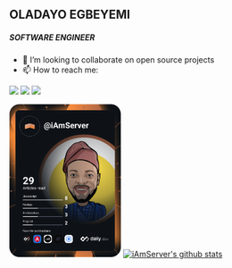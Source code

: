 ## OLADAYO EGBEYEMI
##### SOFTWARE ENGINEER

- 👯 I’m looking to collaborate on open source projects
- 📫 How to reach me:

<a href="https://twitter.com/iamserverr"><img src="https://img.shields.io/badge/twitter-%231DA1F2.svg?&style=for-the-badge&logo=twitter&logoColor=white" height=25></a> <a href="https://www.linkedin.com/in/iamserver/"><img src="https://img.shields.io/badge/linkedin-%230077B5.svg?&style=for-the-badge&logo=linkedin&logoColor=white" height=25></a> <a href="https://stackoverflow.com/users/8739734/iamserver"><img src="https://img.shields.io/badge/stackoverflow-%23f48024.svg?&style=for-the-badge&logo=stackoverflow&logoColor=white" height=25></a>
<!-- <a href="https://www.youtube.com/channel/UCYUC-bdnQRJDhZRL2c_NKVw?view_as=subscriber"><img src="https://img.shields.io/badge/youtube-%23cc0000.svg?&style=for-the-badge&logo=youtube&logoColor=white" height=25></a> --> 
<!-- <a href="https://cjav.dev"><img src="https://img.shields.io/badge/blog-%23000.svg?&style=for-the-badge&logo=website&logoColor=white" height=25></a> -->


<a href="https://app.daily.dev/iAmServer"><img src="https://raw.githubusercontent.com/iAmServer/iAmServer/master/devcard.svg" width="200" alt="Ola Dayo's Dev Card"/></a>   [![iAmServer's github stats](https://github-readme-stats.vercel.app/api?username=iamserver&show_icons=true&count_private=true&bg_color=fff&include_all_commits=true&text_color=0A2540&title_color=635BFF&hide=stars,contribs&custom_title=GitHub%20Stats)](https://github.com/iamserver)



<!--
**iAmServer/iAmServer** is a ✨ _special_ ✨ repository because its `README.md` (this file) appears on your GitHub profile.

Here are some ideas to get you started:

- 🔭 I’m currently working on ...
- 🌱 I’m currently learning ...
- 👯 I’m looking to collaborate on ...
- 🤔 I’m looking for help with ...
- 💬 Ask me about ...
- 📫 How to reach me: ...
- 😄 Pronouns: ...
- ⚡ Fun fact: ...
-->
